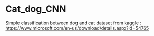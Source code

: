 # Cat_dog_CNN
Simple classification between dog and cat dataset from kaggle : https://www.microsoft.com/en-us/download/details.aspx?id=54765
